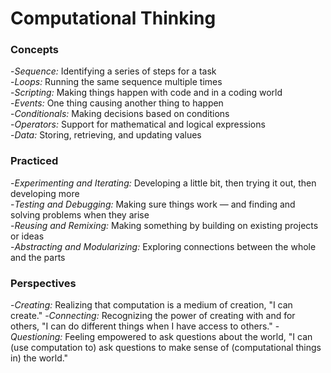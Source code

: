 # Computational Thinking

### Concepts
-*Sequence:* Identifying a series of steps for a task  
-*Loops:* Running the same sequence multiple times  
-*Scripting:* Making things happen with code and in a coding world  
-*Events:* One thing causing another thing to happen  
-*Conditionals:* Making decisions based on conditions  
-*Operators:* Support for mathematical and logical expressions  
-*Data:* Storing, retrieving, and updating values  

### Practiced
-*Experimenting and Iterating:* Developing a little bit, then trying it out, then developing more  
-*Testing and Debugging:* Making sure things work — and finding and solving problems when they arise  
-*Reusing and Remixing:* Making something by building on existing projects or ideas  
-*Abstracting and Modularizing:* Exploring connections between the whole and the parts  

### Perspectives
-*Creating:* Realizing that computation is a medium of creation, "I can create."
-*Connecting:* Recognizing the power of creating with and for others, "I can do different things when I have access to others."
-*Questioning:* Feeling empowered to ask questions about the world, "I can (use computation to) ask questions to make sense of (computational things in) the world."

